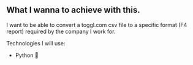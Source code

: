 ## What I wanna to achieve with this.

I want to be able to convert a toggl.com csv file to a specific format (F4 report) required by the company I work for.

Technologies I will use:

- Python 🐍